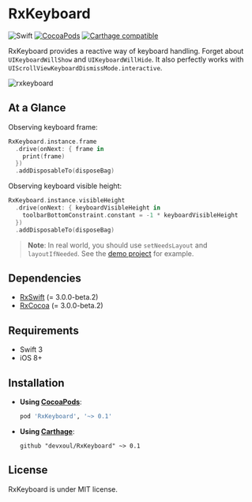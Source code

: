 # RxKeyboard

![Swift](https://img.shields.io/badge/Swift-3.0-orange.svg)
[![CocoaPods](http://img.shields.io/cocoapods/v/RxKeyboard.svg)](https://cocoapods.org/pods/RxKeyboard)
[![Carthage compatible](https://img.shields.io/badge/Carthage-compatible-4BC51D.svg?style=flat)](https://github.com/Carthage/Carthage)

RxKeyboard provides a reactive way of keyboard handling. Forget about `UIKeyboardWillShow` and `UIKeyboardWillHide`. It also perfectly works with `UIScrollViewKeyboardDismissMode.interactive`.

![rxkeyboard](https://cloud.githubusercontent.com/assets/931655/19223656/14bd915c-8eb0-11e6-93ea-7618fc9c5d81.gif)

## At a Glance

Observing keyboard frame:

```swift
RxKeyboard.instance.frame
  .drive(onNext: { frame in
    print(frame)
  })
  .addDisposableTo(disposeBag)
```

Observing keyboard visible height:

```swift
RxKeyboard.instance.visibleHeight
  .drive(onNext: { keyboardVisibleHeight in
    toolbarBottomConstraint.constant = -1 * keyboardVisibleHeight
  })
  .addDisposableTo(disposeBag)
```
    
> **Note**: In real world, you should use `setNeedsLayout` and `layoutIfNeeded`. See the [demo project](https://github.com/devxoul/RxKeyboard/blob/master/Demo/Sources/ViewControllers/ViewController.swift#L62-L70) for example.
    
## Dependencies

- [RxSwift](https://github.com/ReactiveX/RxSwift) (= 3.0.0-beta.2)
- [RxCocoa](https://github.com/ReactiveX/RxSwift) (= 3.0.0-beta.2)

## Requirements

- Swift 3
- iOS 8+

## Installation

- **Using [CocoaPods](https://cocoapods.org)**:

    ```ruby
    pod 'RxKeyboard', '~> 0.1'
    ```

- **Using [Carthage](https://github.com/Carthage/Carthage)**:

    ```
    github "devxoul/RxKeyboard" ~> 0.1
    ```

## License

RxKeyboard is under MIT license.
